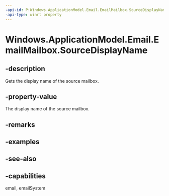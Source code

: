 ```yaml
---
-api-id: P:Windows.ApplicationModel.Email.EmailMailbox.SourceDisplayName
-api-type: winrt property
---
```


<!-- Property syntax
public string SourceDisplayName { get; }
-->

# Windows.ApplicationModel.Email.EmailMailbox.SourceDisplayName

## -description
Gets the display name of the source mailbox.

## -property-value
The display name of the source mailbox.

## -remarks

## -examples

## -see-also

## -capabilities
email, emailSystem
